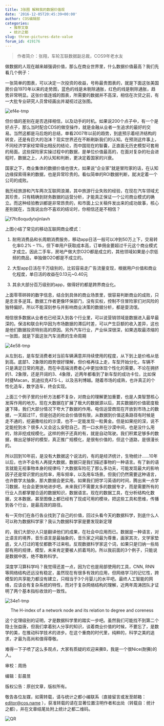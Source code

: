 ```yaml
---
title: 3张图 解释我的数据价值观
date: '2016-12-05T20:45:39+00:00'
author: COS编辑部
categories:
  - 推荐文章
  - 统计之都
slug: three-pictures-date-value
forum_id: 419176
---
```


> 作者简介：张翔，车轮互联数据副总裁，COS9年老水友

做数据的人现在越来越强调价值，那么在商业世界里，什么数据价值最高？我们先看几个例子：

一张简单的图表，可以决定一次投资的收益，号称最贵图表的，就是下面这张美国房价自1970年以来的走势图，蓝色的线是未剔除通胀，红色的线是剔除通胀，趋势非常明显。这张价值连城的图表，所需要的数据并不高深，相信在次贷之前，有一大批专业研究人员曾经画出并凝视过这张图。

![ef4e-tmp](https://uploads.cosx.org/2016/12/EF4E.tmp_.png)

但价值的差别在是否选择相信，以及动手的时机。如果说200个点子中，有一个是好点子，那么当时配合CDS的做空操作，就是金融从业者一生追求的最好的交易。当然这都是马后炮的总结，单看2007年以前的趋势，到底预示着经济结构的转变，还是有巨大的泡沫？现实世界还在不断刷新我们的认知。在预测这件事上，不同经济学家经常得出相反的结论，而中国现在的智囊，正直面无历史模型可套用的局面。这些探险家实操过程中的数据，是单位价值最高的，在面对复杂的社会进程时，数据之上，人的认知和判断，更决定着国家的兴衰。

国家之下，商业集体的数据价值也很大，如果说“企业家”就是冒险家的话，在认知边缘探索得来的数据，也是异常珍贵的。看似简单的ROI数据判断，就决定着一个公司的成败。

我历经旅游和汽车两次互联网浪潮，其中旅游行业失败的经验，在现在汽车领域尤其珍贵，只有精确到财务数据的运营分析，才能真正保证一个公司商业模式的确立。而这种经验教训都是非常昂贵的，和市面上公关稿件发出来的成功故事，核心差别就在，当我说出你不喜欢的结论时，你相信还是不相信？

![f7fc8oqudytxjinlavh](https://uploads.cosx.org/2016/12/F7FC8OQUDYTXJINLAVH.png)

上图小结了常见的移动互联网商业模式：

1. 耐用消费品和长周期消费服务，移动app日活一般可以冲到50万上下，交易转化率0.2% – 1%，但下单用户获取成本高，订单佣金要超过千元这个商业模式才成立。因此二手车，房地产做大宗O2O都是成立的，其他领域如果是小宗低频的商品，单独做O2O都是不成立的。

1. 大型app日活在千万级别的，比较容易走广告流量变现，根据用户价值和商业化程度，单日活的收益在0.13元~0.40元

1. 其余大部分百万级别的app，做得好的都是跨界商业化。

上面零零碎碎的数字信息，结合到具体的商业场景里，很容易判断商业的成败，只是忠言多逆耳。数据工作者更像环保部门，没有实权，控制不住冒险家们对风险的独特偏好。所以不能深刻参与并影响商业决策的数据分析，都是耍流氓。

相信很多数据从业者也已经深入到各个行业里，可以说营销领域是数据进入最早最深的。保洁和联合利华因为市场数据的滞后时差，可以产生巨额的收入差异，这也是他们数据投资特别高的原因。另外汽车行业，产业纵深很深，如果选取最浓缩的一张图，就是下面这张汽车消费的生命周期

![4e58-tmp](https://uploads.cosx.org/2016/12/4E58.tmp_.png)

从左到右，是车型消费者对当前车辆满意并持续使用的程度，从下到上是价格从低到高。底部1、2象限的趋势很好理解，但价格再往上走，车型开始分化，车辆不只是满足日常的用途，而在中高端消费者心中更加体现个性化的需要。不论在拥挤的1、2象限，还是开阔的3、4象限，近两年都看到了新车型的成功卡位，比如保时捷Macan，凯迪拉克ATS-L，以及吉利博越。随着市场的成熟，也许真正的个性化造车，数字造车，终会实现。

上面三个例子里的分析方法都不复杂，对商业的理解更加重要，也是人类智慧核心发挥作用的地方。现在大数据在扩展了极大的数据源以后，其实数据的价值密度极速下降，我们大部分情况下夸大了数据的作用。电信运营商现在开放到市场上的数据，一天超过1T，但是创造的社会价值很有限，从数据到价值这条路径有时候是走不通的，挖遍撒哈拉的沙漠，也不一定能发现一粒黄金。但是如果挖的深，说不定能挖到水？很多人又会这么安慰自己，而一口水井在沙漠中间，也是没什么用的，除非挖成规模化。这样的例子还真的有，就是自动驾驶。我们积累足够多的数据，做出足够好的模型，真正推广规模化，是很有价值的，但这个道路，是很漫长的。

所以回到10年前，是没有大数据这个说法的，有的是经济统计，生物统计……10年以后，也许不会有人再提大数据，数据只是我们描述事物的一种语言。有了新的语言就能无视事物本身的规律吗？大数据车险花了那么多功夫，可能发现最大的影响因子还是常识里的出险率，用车频率，以及用车场景。但我们仍然需要这种语言，也许数学太抽象，那大数据会更实用。如果我们把学习英语的时间，腾出来一点学习数据，社会会更快地进步吧。未来我们不需要太多的数据专才，而是需要所有的行业人员都掌握合适的数据知识，数据语言。现在的数据工具，在分析结构化数据，文本数据，甚至图像上都已经有了现成可用的模块，把这些工具和思维，传播到各个行业，是最高效的路径。

有一天你们在各行各业找到了自己的价值，回过头看今天的数据科学，到底什么人可以称为数据科学家？我认为数据科学家是要发现新定理
  
的，我们大部分人只是翻译他们的成果，在社会中应用而已。数据是一种语言，对比语言的境界，音乐语言是最抽象的，音乐家之间最为尊重，画家其次，文学家垫底，文人打过的笔仗都数不过来啦。反观数据科学家这个词，如果只是归纳一些局部有用的规律，模型，未来肯定要被人抓着骂的。所以我前面的3个例子，只能说是数据中医，绝不敢称科学。

深度学习算科学吗？我觉得还差一点，因为它也是局部使用的工具，CNN, RNN 等网络结构还远没有稳定，虽然现在有很多有效的应用，但网络学习的记忆性，跨模型的共享能力都没有建立，只相当于3个月婴儿的水平吧。最终人工智能的网络，应该会有复杂系统的特性，而对于复杂网络结构的理解，近两年周涛团队才证明了两个基本指标收敛的一致性。

![34e1-tmp](https://uploads.cosx.org/2016/12/34E1.tmp_.png)

<p style="text-align:center;">The H-index of a network node and its relation to degree and coreness</p>

这个定理级别的证明，才是数据科学里的踏实一步吧。虽然我们可能找不到第二个隐士张益唐，但我们拿着别人分享的知识，谈着商业价值的时候，不要忘了，是数学的美，在推动科学技术的进步。在这个重商的时代里，纯粹的，科学之美的追求，才最为高尚和值得尊敬。

难得一下子喷了这么多观点，大家有质疑的欢迎来撕B，我是一个很Nice(耐撕)的人。

审校：周扬

编辑：彭晨昱

版权公告：原创文章，版权所有。

敬告各位友媒，如需转载，请与统计之都小编联系（直接留言或发至邮箱：editor@cos.name ），获准转载的请在显著位置注明作者和出处（转载自：统计之都），并在文章结尾处附上统计之都二维码。

![QR](https://uploads.cosx.org/2016/08/QR.png)
